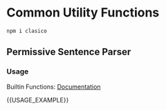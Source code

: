 # Common Utility Functions

```console
npm i clasico
```

## Permissive Sentence Parser

### Usage

Builtin Functions: [Documentation](https://github.com/TheBinaryBrigade/clasico-utils/blob/main/src/eval/README.md#table-of-contens)

{{USAGE_EXAMPLE}}
